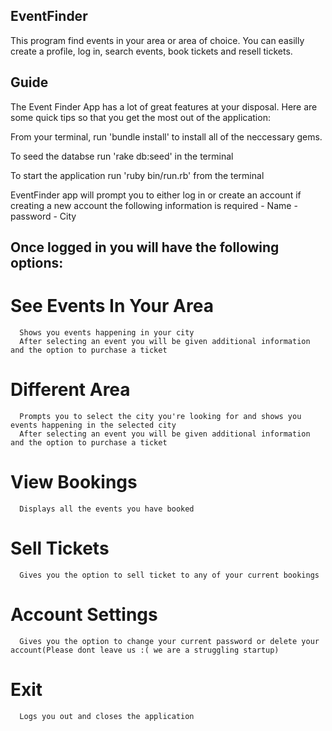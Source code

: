 ## EventFinder

This program find events in your area or area of choice. You can easilly create a profile, log in, search events, book tickets and resell 
tickets.


## Guide

The Event Finder App has a lot of great features at your disposal. Here are some quick tips so that you get the most out of the application:

From your terminal, run 'bundle install' to install all of the neccessary gems.

To seed the databse run 'rake db:seed' in the terminal

To start the application run 'ruby bin/run.rb' from the terminal

EventFinder app will prompt you to either log in or create an account
  if creating a new account the following information is required - Name - password - City

## Once logged in you will have the following options:  
  
  # See Events In Your Area
      Shows you events happening in your city
      After selecting an event you will be given additional information and the option to purchase a ticket
  # Different Area
      Prompts you to select the city you're looking for and shows you events happening in the selected city
      After selecting an event you will be given additional information and the option to purchase a ticket
  # View Bookings
      Displays all the events you have booked
  # Sell Tickets
      Gives you the option to sell ticket to any of your current bookings
  # Account Settings
      Gives you the option to change your current password or delete your account(Please dont leave us :( we are a struggling startup)
  # Exit
      Logs you out and closes the application

